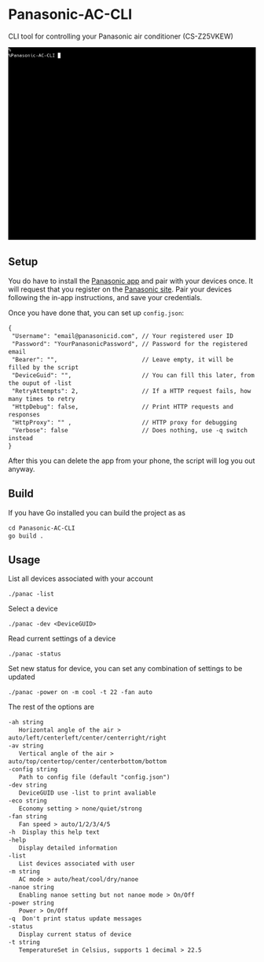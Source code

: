 # Panasonic-AC-CLI
CLI tool for controlling your Panasonic air conditioner (CS-Z25VKEW)

![demo](./demo.gif)

## Setup

You do have to install the [Panasonic app](https://play.google.com/store/apps/details?id=com.panasonic.ACCsmart) and pair with your devices once. It will request that you register on the [Panasonic site](https://csapl.pcpf.panasonic.com/Account/Register001?lang=en). Pair your devices following the in-app instructions, and save your credentials.

Once you have done that, you can set up `config.json`:
```
{
 "Username": "email@panasonicid.com", // Your registered user ID
 "Password": "YourPanasonicPassword", // Password for the registered email
 "Bearer": "",                        // Leave empty, it will be filled by the script
 "DeviceGuid": "",                    // You can fill this later, from the ouput of -list
 "RetryAttempts": 2,                  // If a HTTP request fails, how many times to retry
 "HttpDebug": false,                  // Print HTTP requests and responses
 "HttpProxy": "" ,                    // HTTP proxy for debugging
 "Verbose": false                     // Does nothing, use -q switch instead
}
```
After this you can delete the app from your phone, the script will log you out anyway.

## Build

If you have Go installed you can build the project as as
```
cd Panasonic-AC-CLI
go build .
```


## Usage

List all devices associated with your account
```
./panac -list
```
Select a device
```
./panac -dev <DeviceGUID>
```
Read current settings of a device
```
./panac -status
```
Set new status for device, you can set any combination of settings to be updated
```
./panac -power on -m cool -t 22 -fan auto
```
The rest of the options are
```
-ah string
   Horizontal angle of the air > auto/left/centerleft/center/centerright/right
-av string
   Vertical angle of the air > auto/top/centertop/center/centerbottom/bottom
-config string
   Path to config file (default "config.json")
-dev string
   DeviceGUID use -list to print avaliable
-eco string
   Economy setting > none/quiet/strong
-fan string
   Fan speed > auto/1/2/3/4/5
-h	Display this help text
-help
   Display detailed information
-list
   List devices associated with user
-m string
   AC mode > auto/heat/cool/dry/nanoe
-nanoe string
   Enabling nanoe setting but not nanoe mode > On/Off
-power string
   Power > On/Off
-q	Don't print status update messages
-status
   Display current status of device
-t string
   TemperatureSet in Celsius, supports 1 decimal > 22.5
```
